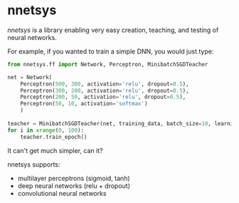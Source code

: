 nnetsys
=======

*nnetsys* is a library enabling very easy creation, teaching, and testing of neural networks.

For example, if you wanted to train a simple DNN, you would just type:

```python
from nnetsys.ff import Network, Perceptron, MinibatchSGDTeacher

net = Network(
    Perceptron(500, 300, activation='relu', dropout=0.5),
    Perceptron(300, 200, activation='relu', dropout=0.5),
    Perceptron(200, 50, activation='relu', dropout=0.5),
    Perceptron(50, 10, activation='softmax')
    )
    
teacher = MinibatchSGDTeacher(net, training_data, batch_size=10, learning_rate=0.1)
for i in xrange(0, 100):
    teacher.train_epoch()
```

It can't get much simpler, can it?

nnetsys supports:
* multilayer perceptrons (sigmoid, tanh)
* deep neural networks (relu + dropout)
* convolutional neural networks